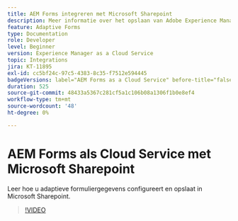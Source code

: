```yaml
---
title: AEM Forms integreren met Microsoft Sharepoint
description: Meer informatie over het opslaan van Adobe Experience Manager Forms als Cloud Service-verzendgegevens in Microsoft Sharepoint
feature: Adaptive Forms
type: Documentation
role: Developer
level: Beginner
version: Experience Manager as a Cloud Service
topic: Integrations
jira: KT-11895
exl-id: cc5bf24c-97c5-4383-8c35-f7512e594445
badgeVersions: label="AEM Forms as a Cloud Service" before-title="false"
duration: 525
source-git-commit: 48433a5367c281cf5a1c106b08a1306f1b0e8ef4
workflow-type: tm+mt
source-wordcount: '48'
ht-degree: 0%

---
```


# AEM Forms als Cloud Service met Microsoft Sharepoint

Leer hoe u adaptieve formuliergegevens configureert en opslaat in Microsoft Sharepoint.

>[!VIDEO](https://video.tv.adobe.com/v/3415793/?quality=12&learn=on)
